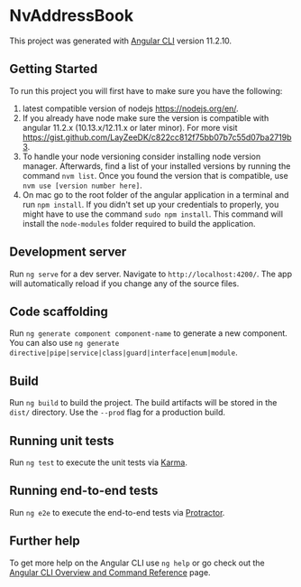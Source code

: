 # NvAddressBook

This project was generated with [Angular CLI](https://github.com/angular/angular-cli) version 11.2.10.

## Getting Started

To run this project you will first have to make sure you have the following:
1. latest compatible version of nodejs <a>https://nodejs.org/en/</a>.
2. If you already have node make sure the version is compatible with angular 11.2.x (10.13.x/12.11.x or later minor). For more visit <a>https://gist.github.com/LayZeeDK/c822cc812f75bb07b7c55d07ba2719b3</a>.
3. To handle your node versioning consider installing node version manager. Afterwards, find a list of your installed versions by running the command `nvm list`. Once you found the version that is compatible, use `nvm use [version number here]`.
4. On mac go to the root folder of the angular application in a terminal and run `npm install`. If you didn't set up your credentials to properly, you might have to use the command `sudo npm install`. This command will install the `node-modules` folder required to build the application.

## Development server

Run `ng serve` for a dev server. Navigate to `http://localhost:4200/`. The app will automatically reload if you change any of the source files.

## Code scaffolding

Run `ng generate component component-name` to generate a new component. You can also use `ng generate directive|pipe|service|class|guard|interface|enum|module`.

## Build

Run `ng build` to build the project. The build artifacts will be stored in the `dist/` directory. Use the `--prod` flag for a production build.

## Running unit tests

Run `ng test` to execute the unit tests via [Karma](https://karma-runner.github.io).

## Running end-to-end tests

Run `ng e2e` to execute the end-to-end tests via [Protractor](http://www.protractortest.org/).

## Further help

To get more help on the Angular CLI use `ng help` or go check out the [Angular CLI Overview and Command Reference](https://angular.io/cli) page.
